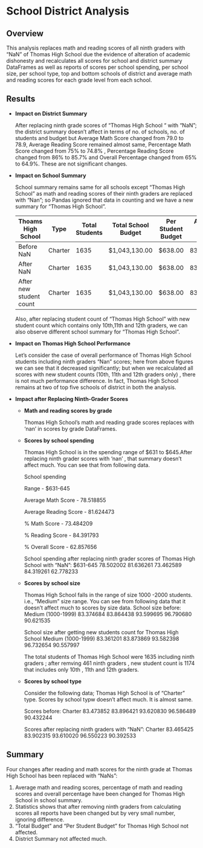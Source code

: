 # School District Analysis


## __Overview__

This analysis replaces math and reading scores of all ninth graders with “NaN” of Thomas High School due the evidence of alteration of academic dishonesty and recalculates all scores for school  and district summary DataFrames as well as reports of scores per school spending, per school size, per school type, top and bottom schools of district and average math and reading scores for each grade level from each school.

## __Results__

* __Impact on District Summary__

   After replacing ninth grade scores of  “Thomas High School “ with “NaN”; the district summary doesn’t affect in terms of no. of schools, no. of students and budget    but Average Math Score changed from 79.0 to 78.9, Average Reading Score remained almost same, Percentage Math Score changed from 75% to 74.8% , Percentage Reading      Score changed from 86% to 85.7% and Overall Percentage changed from 65% to 64.9%.  These are not significant changes. 
   
   

* __Impact on School Summary__

   School summary remains same for all schools except “Thomas High School” as math and reading scores of their ninth graders are  replaced with “Nan”; so Pandas          ignored that data in counting and we have a new summary for “Thomas High School”.

   | Thoams High School| Type|Total Students|Total School Budget|Per Student Budget|Average Math Score|Average Reading Score|% Passing Math|% Passing Reading|% Overall Passing|
   |--|--------|-----|--------------|--------|----------|-----------|-----------|-----------|-----------|
   |Before NaN|	Charter|	1635|	$1,043,130.00|	$638.00|	83.418349|	83.848930|	93.272171|	97.308869|	90.948012|
   |After NaN|	Charter|	1635|	$1,043,130.00|	$638.00|83.350937|	83.896082|	66.911315|	69.663609|	65.076453| 
   |After new student count|	Charter|	1635|	$1,043,130.00|	$638.00|83.350937|	83.896082|	93.185690|	97.018739|	90.630324|
  
   Also, after replacing student count of “Thomas High School” with new student count which contains only 10th,11th and 12th graders, we can also observe different        school summary for “Thomas High School”.
   
* __Impact on Thomas High School Performance__

   Let’s consider the case of overall performance of Thomas High School students including ninth graders “Nan” scores; here from above figures we can see that it          decreased significantly; but when we recalculated all scores with new student counts (10th, 11th and 12th graders only) , there is not much performance difference.    In fact, Thomas High School remains at two of top five schools of district in both the analysis. 

* __Impact after Replacing Ninth-Grader Scores__

    * __Math and reading scores by grade__ 
    
       Thomas High School’s math and reading grade scores replaces with ‘nan’  in scores by grade DataFrames.
    
    * __Scores by school spending__
    
      Thomas High School is in the spending range of $631 to $645.After replacing ninth grader scores with ‘nan’ , that summary doesn’t affect much. You can see that         from following data.
    
      School spending
      
        Range - $631-645	
        
        Average Math Score - 78.518855
        
        Average Reading Score - 81.624473	
        
        % Math Score - 73.484209
        
        % Reading Score - 84.391793	
        
        % Overall Score - 62.857656

      School spending after replacing ninth grader scores of Thomas High School with “NaN”:
        $631-645	78.502002	81.636261	73.462589	84.319261	62.778233
    
    * __Scores by school size__
    
      Thomas High School falls in the range of size 1000 -2000 students. i.e., “Medium” size range. You can see from following data that it doesn’t affect much to           scores by size data.
      School size before:
         Medium (1000-1999)	83.374684	83.864438	93.599695	96.790680	90.621535

      School size after getting new students count for Thomas High School
         Medium (1000-1999)	83.361201	83.873869	93.582398	96.732654	90.557997

       The total students of Thomas High School were 1635 including ninth graders ; after remving  461 ninth graders , new student count is 1174 that includes only            10th ,  11th and 12th  graders. 

    * __Scores by school type__
    
      Consider the following data; Thomas High School is of “Charter” type.  Scores by school typw doesn’t affect much. It is almost same. 

      Scores before:
         Charter	83.473852	83.896421	93.620830	96.586489	90.432244

      Scores after replacing ninth graders with “NaN”:
         Charter	83.465425	83.902315	93.610020	96.550223	90.392533


## __Summary__

Four changes after reading and math scores for the ninth grade at Thomas High School has been replaced with “NaNs”:

1. Average math and reading scores, percentage of math and reading scores and overall percentage have been changed for Thomas High School in school summary.
2. Statistics shows that after removing ninth graders from calculating scores all  reports have been changed but by very small number, ignoring difference. 
3. “Total Budget” and “Per Student Budget” for Thomas High School not affected. 
4. District Summary not affected much. 
